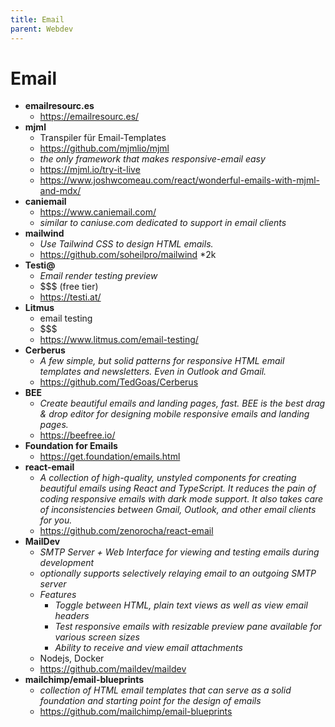 ```yaml
---
title: Email
parent: Webdev
---
```


# Email
- **emailresourc.es**
  - <https://emailresourc.es/>
- **mjml**
  - Transpiler für Email-Templates 
  - <https://github.com/mjmlio/mjml>
  - *the only framework that makes responsive-email easy*
  - <https://mjml.io/try-it-live>
  - <https://www.joshwcomeau.com/react/wonderful-emails-with-mjml-and-mdx/>
- **caniemail**
  - <https://www.caniemail.com/>
  - *similar to caniuse.com dedicated to support in email clients*
- **mailwind**
  - *Use Tailwind CSS to design HTML emails.* 
  - <https://github.com/soheilpro/mailwind> *2k
- **Testi@**
  - *Email render testing preview*
  - $$$ (free tier)
  - <https://testi.at/>
- **Litmus**
  - email testing
  - $$$
  - <https://www.litmus.com/email-testing/>
- **Cerberus**
  - *A few simple, but solid patterns for responsive HTML email templates and newsletters. Even in Outlook and Gmail.*
  - <https://github.com/TedGoas/Cerberus>
- **BEE**
  - *Create beautiful emails and landing pages, fast. BEE is the best drag & drop editor for designing mobile responsive emails and landing pages.* 
  - <https://beefree.io/>
- **Foundation for Emails**
  - <https://get.foundation/emails.html>
- **react-email**
  - *A collection of high-quality, unstyled components for creating beautiful emails using React and TypeScript. It reduces the pain of coding responsive emails with dark mode support. It also takes care of inconsistencies between Gmail, Outlook, and other email clients for you.* 
  - <https://github.com/zenorocha/react-email> 
- **MailDev**
  - *SMTP Server + Web Interface for viewing and testing emails during development*
  - *optionally supports selectively relaying email to an outgoing SMTP server*
  - *Features*
    - *Toggle between HTML, plain text views as well as view email headers*
    - *Test responsive emails with resizable preview pane available for various screen sizes*
    - *Ability to receive and view email attachments*
  - Nodejs, Docker
  - <https://github.com/maildev/maildev>
- **mailchimp/email-blueprints**
  - *collection of HTML email templates that can serve as a solid foundation and starting point for the design of emails*
  - <https://github.com/mailchimp/email-blueprints>

